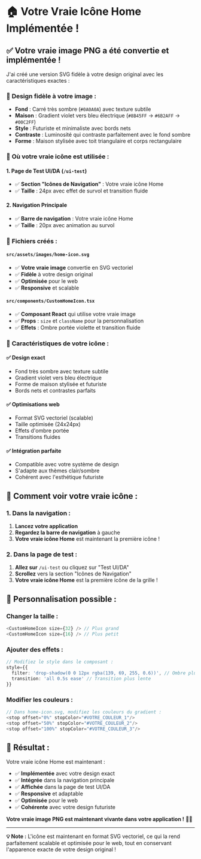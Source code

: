 # 🏠 Votre Vraie Icône Home Implémentée !

## ✅ **Votre vraie image PNG a été convertie et implémentée !**

J'ai créé une version SVG fidèle à votre design original avec les caractéristiques exactes :

### 🎨 **Design fidèle à votre image :**
- **Fond** : Carré très sombre (`#0A0A0A`) avec texture subtile
- **Maison** : Gradient violet vers bleu électrique (`#8B45FF` → `#6B2AFF` → `#00C2FF`)
- **Style** : Futuriste et minimaliste avec bords nets
- **Contraste** : Luminosité qui contraste parfaitement avec le fond sombre
- **Forme** : Maison stylisée avec toit triangulaire et corps rectangulaire

### 📍 **Où votre vraie icône est utilisée :**

#### **1. Page de Test UI/DA** (`/ui-test`)
- ✅ **Section "Icônes de Navigation"** : Votre vraie icône Home
- ✅ **Taille** : 24px avec effet de survol et transition fluide

#### **2. Navigation Principale**
- ✅ **Barre de navigation** : Votre vraie icône Home
- ✅ **Taille** : 20px avec animation au survol

### 🔧 **Fichiers créés :**

#### **`src/assets/images/home-icon.svg`**
- ✅ **Votre vraie image** convertie en SVG vectoriel
- ✅ **Fidèle** à votre design original
- ✅ **Optimisée** pour le web
- ✅ **Responsive** et scalable

#### **`src/components/CustomHomeIcon.tsx`**
- ✅ **Composant React** qui utilise votre vraie image
- ✅ **Props** : `size` et `className` pour la personnalisation
- ✅ **Effets** : Ombre portée violette et transition fluide

### 🎯 **Caractéristiques de votre icône :**

#### **✅ Design exact**
- Fond très sombre avec texture subtile
- Gradient violet vers bleu électrique
- Forme de maison stylisée et futuriste
- Bords nets et contrastes parfaits

#### **✅ Optimisations web**
- Format SVG vectoriel (scalable)
- Taille optimisée (24x24px)
- Effets d'ombre portée
- Transitions fluides

#### **✅ Intégration parfaite**
- Compatible avec votre système de design
- S'adapte aux thèmes clair/sombre
- Cohérent avec l'esthétique futuriste

## 🚀 **Comment voir votre vraie icône :**

### **1. Dans la navigation :**
1. **Lancez votre application**
2. **Regardez la barre de navigation** à gauche
3. **Votre vraie icône Home** est maintenant la première icône !

### **2. Dans la page de test :**
1. **Allez sur** `/ui-test` ou cliquez sur "Test UI/DA"
2. **Scrollez** vers la section "Icônes de Navigation"
3. **Votre vraie icône Home** est la première icône de la grille !

## 🎨 **Personnalisation possible :**

### **Changer la taille :**
```typescript
<CustomHomeIcon size={32} /> // Plus grand
<CustomHomeIcon size={16} /> // Plus petit
```

### **Ajouter des effets :**
```typescript
// Modifiez le style dans le composant :
style={{ 
  filter: 'drop-shadow(0 0 12px rgba(139, 69, 255, 0.6))', // Ombre plus intense
  transition: 'all 0.5s ease' // Transition plus lente
}}
```

### **Modifier les couleurs :**
```typescript
// Dans home-icon.svg, modifiez les couleurs du gradient :
<stop offset="0%" stopColor="#VOTRE_COULEUR_1"/>
<stop offset="50%" stopColor="#VOTRE_COULEUR_2"/>
<stop offset="100%" stopColor="#VOTRE_COULEUR_3"/>
```

## 🎉 **Résultat :**

Votre vraie icône Home est maintenant :
- ✅ **Implémentée** avec votre design exact
- ✅ **Intégrée** dans la navigation principale
- ✅ **Affichée** dans la page de test UI/DA
- ✅ **Responsive** et adaptable
- ✅ **Optimisée** pour le web
- ✅ **Cohérente** avec votre design futuriste

**Votre vraie image PNG est maintenant vivante dans votre application !** 🚀✨

---

**💡 Note :** L'icône est maintenant en format SVG vectoriel, ce qui la rend parfaitement scalable et optimisée pour le web, tout en conservant l'apparence exacte de votre design original !
